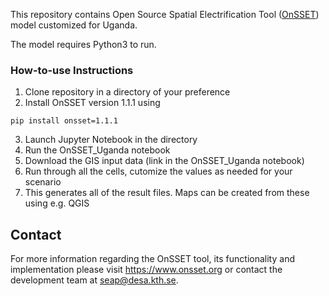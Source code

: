 
This repository contains Open Source Spatial Electrification Tool
([OnSSET](http://www.onsset.org/)) model customized for Uganda.

The model requires Python3 to run.

### How-to-use Instructions 

1. Clone repository in a directory of your preference
2. Install OnSSET version 1.1.1 using 
```
pip install onsset=1.1.1
```
3. Launch Jupyter Notebook in the directory
4. Run the OnSSET_Uganda notebook
5. Download the GIS input data (link in the OnSSET_Uganda notebook)
6. Run through all the cells, cutomize the values as needed for your scenario
7. This generates all of the result files. Maps can be created from these using e.g. QGIS

## Contact
For more information regarding the OnSSET tool, its functionality and implementation
please visit https://www.onsset.org or contact the development team
at seap@desa.kth.se.
